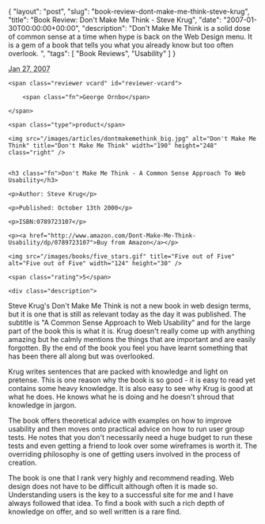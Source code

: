 {
  "layout": "post",
  "slug": "book-review-dont-make-me-think-steve-krug",
  "title": "Book Review: Don't Make Me Think - Steve Krug",
  "date": "2007-01-30T00:00:00+00:00",
  "description": "Don't Make Me Think is a solid dose of common sense at a time when hype is back on the Web Design menu. It is a gem of a book that tells you what you already know but too often overlook. ",
  "tags": [
    "Book Reviews",
    "Usability"
  ]
}

<abbr class="dtreviewed" title="20070127T1100">Jan 27, 2007</abbr>
	
	<span class="reviewer vcard" id="reviewer-vcard">
	
		<span class="fn">George Ornbo</span>
	
	</span>
	
	<span class="type">product</span>
	
	<img src="/images/articles/dontmakemethink_big.jpg" alt="Don't Make Me Think" title="Don't Make Me Think" width="190" height="248" class="right" />
	
	
	<h3 class="fn">Don't Make Me Think - A Common Sense Approach To Web Usability</h3>
	
	<p>Author: Steve Krug</p>
	
	<p>Published: October 13th 2000</p>
	
	<p>ISBN:0789723107</p>
	
	<p><a href="http://www.amazon.com/Dont-Make-Me-Think-Usability/dp/0789723107">Buy from Amazon</a></p>
	
	<img src="/images/books/five_stars.gif" title="Five out of Five" alt="Five out of Five" width="124" height="30" />
	
	<span class="rating">5</span>
	
	<div class="description">
	
<p>Steve Krug's Don't Make Me Think is not a new book in web design terms, but it is one that is still as relevant today as the day it was published. The subtitle is "A Common Sense Approach to Web Usability" and for the large part of the book this is what it is. Krug doesn't really come up with anything amazing but he calmly mentions the things that are important and are easily forgotten. By the end of the book you feel you have learnt something that has been there all along but was overlooked.</p> 

<p>Krug writes sentences that are packed with knowledge and light on pretense. This is one reason why the book is so good - it is easy to read yet contains some heavy knowledge. It is also easy to see why Krug is good at what he does. He knows what he is doing and he doesn't shroud that knowledge in jargon.</p> 


<p>The book offers theoretical advice with examples on how to improve usability and then moves onto practical advice on how to run user group tests. He notes that you don't necessarily need a huge budget to run these tests and even getting a friend to look over some wireframes is worth it. The overriding philosophy is one of getting users involved in the process of creation.</p>

<p>The book is one that I rank very highly and recommend reading. Web design does not have to be difficult although often it is made so. Understanding users is the key to a successful site for me and I have always followed that idea. To find a book with such a rich depth of knowledge on offer, and so well written is a rare find.</p> 
	</div>
</div>
